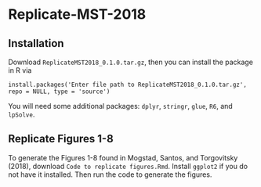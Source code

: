 # Replicate-MST-2018

## Installation
Download `ReplicateMST2018_0.1.0.tar.gz`, then you can install the package in R via
```
install.packages('Enter file path to ReplicateMST2018_0.1.0.tar.gz', repo = NULL, type = 'source')
```

You will need some additional packages: `dplyr`, `stringr`, `glue`, `R6`, and `lpSolve`.

## Replicate Figures 1-8

To generate the Figures 1-8 found in Mogstad, Santos, and Torgovitsky (2018), download `Code to replicate figures.Rmd`. Install `ggplot2` if you do not have it installed. Then run the code to generate the figures.
